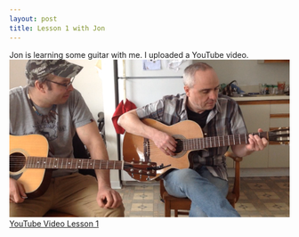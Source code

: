 ```yaml
---
layout: post
title: Lesson 1 with Jon 
---
```

Jon is learning some guitar with me.  I uploaded a YouTube video.  [<img src="/images/jonandlouie.png">YouTube Video Lesson 1](https://youtu.be/ld7il5JvwbA)
